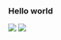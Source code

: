 ### Hello world
<img src="https://camo.githubusercontent.com/5a4163940a5604086cf7426a33909915e47685f2d5bb9b48aee97c436d02dc4e/68747470733a2f2f6b6f6d617265762e636f6d2f67687076632f3f757365726e616d653d71696e67793230313926636f6c6f723d626c7565">

<img src="https://github-readme-stats.vercel.app/api?username=jiny2021&count_private=true&theme=tokyonight">
